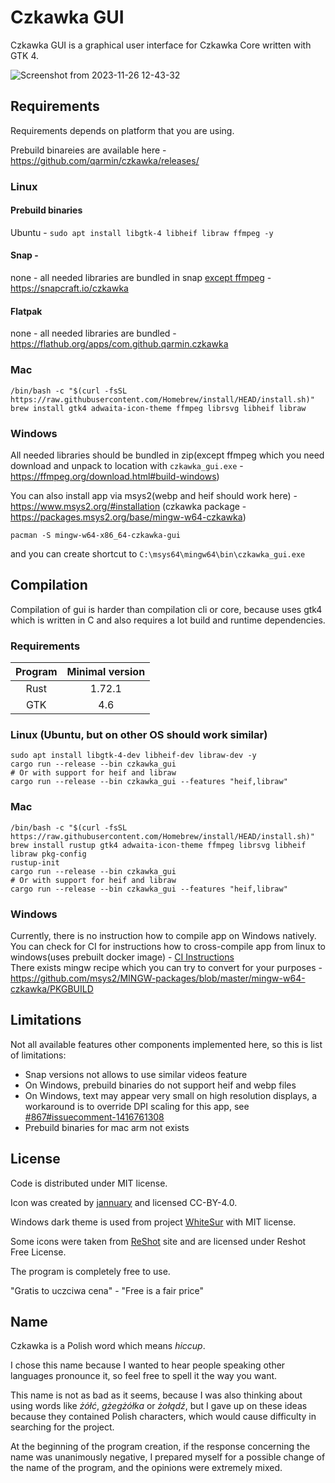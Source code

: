 # Czkawka GUI
Czkawka GUI is a graphical user interface for Czkawka Core written with GTK 4.

![Screenshot from 2023-11-26 12-43-32](https://github.com/qarmin/czkawka/assets/41945903/722ed490-0be1-4dac-bcfc-182a4d0787dc)

## Requirements
Requirements depends on platform that you are using.

Prebuild binareies are available here - https://github.com/qarmin/czkawka/releases/

### Linux
#### Prebuild binaries
  Ubuntu - `sudo apt install libgtk-4 libheif libraw ffmpeg -y`
#### Snap - 
  none - all needed libraries are bundled in snap [except ffmpeg](https://github.com/snapcrafters/ffmpeg/issues/73)  - https://snapcraft.io/czkawka
#### Flatpak
  none - all needed libraries are bundled - https://flathub.org/apps/com.github.qarmin.czkawka
### Mac
```
/bin/bash -c "$(curl -fsSL https://raw.githubusercontent.com/Homebrew/install/HEAD/install.sh)"
brew install gtk4 adwaita-icon-theme ffmpeg librsvg libheif libraw
```

### Windows
All needed libraries should be bundled in zip(except ffmpeg which you need download and unpack to location with `czkawka_gui.exe` - https://ffmpeg.org/download.html#build-windows)

You can also install app via msys2(webp and heif should work here) - https://www.msys2.org/#installation (czkawka package - https://packages.msys2.org/base/mingw-w64-czkawka)
```
pacman -S mingw-w64-x86_64-czkawka-gui
```
and you can create shortcut to `C:\msys64\mingw64\bin\czkawka_gui.exe`

## Compilation
Compilation of gui is harder than compilation cli or core, because uses gtk4 which is written in C and also requires a lot build and runtime dependencies.

### Requirements
|  Program  |  Minimal version  |
|:---------:|:-----------------:|
|   Rust    |      1.72.1       |
|    GTK    |        4.6        |

### Linux (Ubuntu, but on other OS should work similar)
```shell
sudo apt install libgtk-4-dev libheif-dev libraw-dev -y
cargo run --release --bin czkawka_gui
# Or with support for heif and libraw
cargo run --release --bin czkawka_gui --features "heif,libraw"
```
### Mac
```shell
/bin/bash -c "$(curl -fsSL https://raw.githubusercontent.com/Homebrew/install/HEAD/install.sh)"
brew install rustup gtk4 adwaita-icon-theme ffmpeg librsvg libheif libraw pkg-config
rustup-init
cargo run --release --bin czkawka_gui
# Or with support for heif and libraw
cargo run --release --bin czkawka_gui --features "heif,libraw"
```
### Windows
Currently, there is no instruction how to compile app on Windows natively.</br>
You can check for CI for instructions how to cross-compile app from linux to windows(uses prebuilt docker image) - [CI Instructions](../.github/workflows/windows.yml)</br>
There exists mingw recipe which you can try to convert for your purposes - https://github.com/msys2/MINGW-packages/blob/master/mingw-w64-czkawka/PKGBUILD

## Limitations
Not all available features other components implemented here, so this is list of  limitations:
- Snap versions not allows to use similar videos feature
- On Windows, prebuild binaries do not support heif and webp files
- On Windows, text may appear very small on high resolution displays, a workaround is to override DPI scaling for this app, see [#867#issuecomment-1416761308](https://github.com/qarmin/czkawka/issues/863#issuecomment-1416761308)
- Prebuild binaries for mac arm not exists

## License
Code is distributed under MIT license.

Icon was created by [jannuary](https://github.com/jannuary) and licensed CC-BY-4.0.

Windows dark theme is used from project [WhiteSur](https://github.com/slypy/whitesur-gtk4-theme) with MIT license.

Some icons were taken from [ReShot](https://www.reshot.com) site and are licensed under Reshot Free License.

The program is completely free to use.

"Gratis to uczciwa cena" - "Free is a fair price"

## Name
Czkawka is a Polish word which means _hiccup_.

I chose this name because I wanted to hear people speaking other languages pronounce it, so feel free to spell it the way you want.

This name is not as bad as it seems, because I was also thinking about using words like _żółć_, _gżegżółka_ or _żołądź_,
but I gave up on these ideas because they contained Polish characters, which would cause difficulty in searching for the project.

At the beginning of the program creation, if the response concerning the name was unanimously negative, I prepared myself
for a possible change of the name of the program, and the opinions were extremely mixed.
